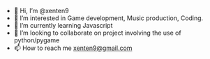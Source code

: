 - 👋 Hi, I’m @xenten9
- 👀 I’m interested in
    Game development,
    Music production,
    Coding.
- 🌱 I’m currently learning
    Javascript
- 💞️ I’m looking to collaborate on
    project involving the use of python/pygame
- 📫 How to reach me
    xenten9@gmail.com

<!---
xenten9/xenten9 is a ✨ special ✨ repository because its `README.md` (this file) appears on your GitHub profile.
You can click the Preview link to take a look at your changes.
--->
